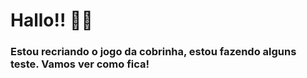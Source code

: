 <h1>Hallo!! 🙋‍♀️ </h1> 



<h3> Estou recriando o jogo da cobrinha, estou fazendo alguns teste. Vamos ver como fica!

